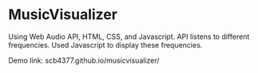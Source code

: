 # MusicVisualizer

Using Web Audio API, HTML, CSS, and Javascript.
API listens to different frequencies.
Used Javascript to display these frequencies.

Demo link: scb4377.github.io/musicvisualizer/
